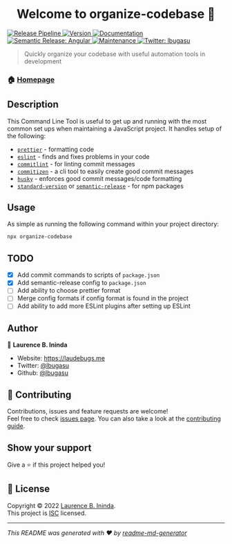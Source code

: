 <h1 align="center">Welcome to organize-codebase 👋</h1>

<p>
  <a href="https://github.com/lbugasu/organize-codebase/actions/workflows/release.yml" target="_blank">
    <img alt="Release Pipeline" src="https://github.com/lbugasu/organize-codebase/actions/workflows/release.yml/badge.svg">
  </a>
  <a href="https://www.npmjs.com/package/organize-codebase" target="_blank">
    <img alt="Version" src="https://img.shields.io/npm/v/organize-codebase.svg">
  </a>
  <a href="https://github.com/lbugasu/organize-codebase#readme" target="_blank">
    <img alt="Documentation" src="https://img.shields.io/badge/documentation-yes-brightgreen.svg" />
  </a>
  <a href="https://github.com/semantic-release/semantic-release" target="_blank">
    <img alt="Semantic Release: Angular" src="https://img.shields.io/badge/semantic--release-angular-e10079?logo=semantic-release" />
  </a>
  <a href="https://github.com/lbugasu/organize-codebase/graphs/commit-activity" target="_blank">
    <img alt="Maintenance" src="https://img.shields.io/badge/Maintained%3F-yes-green.svg" />
  </a>
  <a href="https://twitter.com/lbugasu" target="_blank">
    <img alt="Twitter: lbugasu" src="https://img.shields.io/twitter/follow/lbugasu.svg?style=social" />
  </a>
</p>

> Quickly organize your codebase with useful automation tools in development

### 🏠 [Homepage](https://github.com/lbugasu/organize-codebase)

## Description
This Command Line Tool is useful to get up and running with the most common set ups when maintaining a JavaScript project. It handles setup of the following: 
- [`prettier`](https://prettier.io/) - formatting code
- [`eslint`](https://eslint.org/) - finds and fixes problems in your code
- [`commitlint`](https://commitlint.js.org/#/) - for linting commit messages
- [`commitizen`](http://commitizen.github.io/cz-cli/) - a cli tool to easily create good commit messages
- [`husky`](https://typicode.github.io/husky/#/) - enforces good commit messages/code formatting
- [`standard-version`](https://github.com/conventional-changelog/standard-version) or [`semantic-release`](https://semantic-release.gitbook.io/semantic-release/) - for npm packages


## Usage
As simple as running the following command within your project directory:

```sh
npx organize-codebase
```

## TODO
- [x] Add commit commands to scripts of `package.json`
- [x] Add semantic-release config to `package.json`
- [ ] Add ability to choose prettier format
- [ ] Merge config formats if config format is found in the project
- [ ] Add ability to add more ESLint plugins after setting up ESLint

## Author

👤 **Laurence B. Ininda**

* Website: https://laudebugs.me
* Twitter: [@lbugasu](https://twitter.com/lbugasu)
* Github: [@lbugasu](https://github.com/lbugasu)

## 🤝 Contributing

Contributions, issues and feature requests are welcome!<br />Feel free to check [issues page](https://github.com/lbugasu/organize-codebase/issues). You can also take a look at the [contributing guide](https://github.com/lbugasu/organize-codebase/blob/master/docs/CONTRIBUTING.md).

## Show your support

Give a ⭐️ if this project helped you!

## 📝 License

Copyright © 2022 [Laurence B. Ininda](https://github.com/lbugasu).<br />
This project is [ISC](https://github.com/lbugasu/organize-codebase/blob/master/LICENSE) licensed.

***
_This README was generated with ❤️ by [readme-md-generator](https://github.com/kefranabg/readme-md-generator)_
